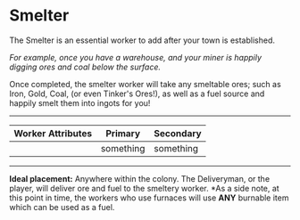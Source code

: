 # Smelter


The Smelter is an essential worker to add after your town is established.

*For example, once you have a warehouse, and your miner is happily digging ores and coal below the surface.*


Once completed, the smelter worker will take any smeltable ores; such as Iron, Gold, Coal, (or even Tinker's Ores!), as well as a fuel source and happily smelt them into ingots for you!
***
| Worker Attributes        | Primary           | Secondary  |
| ------------------------ |:-----------------:| -----------|
|                          |       something   |something   |
***
**Ideal placement:** 
Anywhere within the colony. The Deliveryman, or the player, will deliver ore and fuel to the smeltery worker. 
*As a side note, at this point in time, the workers who use furnaces will use **ANY** burnable item which can be used as a fuel.
